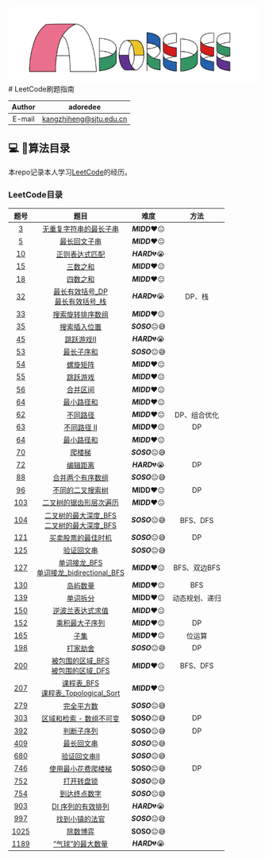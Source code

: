 <div align =center><img src="https://github.com/kangzhiheng/GuideOfProgram/blob/master/src/adoredee.png"/></div>
# LeetCode刷题指南

 Author | adoredee
 :-: | :-:
 E-mail | kangzhiheng@sjtu.edu.cn

## :computer: :bookmark_tabs:算法目录

本repo记录本人学习[LeetCode](<https://leetcode-cn.com/>)的经历。

### LeetCode目录
| 题号 |                             题目                             | 难度 | 方法 |
| :----------------------------------------------------------: | :--: | :-: | :-: |
|  [3](https://leetcode-cn.com/problems/longest-substring-without-repeating-characters)  | [无重复字符串的最长子串](https://github.com/kangzhiheng/GuideOfProgram/blob/master/LeetCode/LeetCode/3_无重复字符的最长子串.cpp) | **_MIDD_**:heart::neutral_face: | |
|  [5](https://leetcode-cn.com/problems/longest-palindromic-substring)  | [最长回文子串](https://github.com/kangzhiheng/GuideOfProgram/blob/master/LeetCode/LeetCode/5_最长回文子串.cpp) | **_MIDD_**:heart::neutral_face: | |
|  [10](https://leetcode-cn.com/problems/regular-expression-matching)  |  [正则表达式匹配](https://github.com/kangzhiheng/GuideOfProgram/blob/master/LeetCode/LeetCode/10_正则表达式匹配.cpp) | **_HARD_**:broken_heart::sob: | |
|  [15](https://leetcode-cn.com/problems/3sum)  |  [三数之和](https://github.com/kangzhiheng/GuideOfProgram/blob/master/LeetCode/LeetCode/15_三数之和.cpp)  |  **_MIDD_**:heart::neutral_face: | |
|  [18](https://leetcode-cn.com/problems/4sum)  |  [四数之和](https://github.com/kangzhiheng/GuideOfProgram/blob/master/LeetCode/LeetCode/18_四数之和.cpp)  |  **_MIDD_**:heart::neutral_face: | |
|  [32](https://leetcode-cn.com/problems/longest-valid-parentheses)  | [最长有效括号_DP](https://github.com/kangzhiheng/GuideOfProgram/blob/master/LeetCode/LeetCode/32_最长有效括号_DP.cpp) <br> [最长有效括号_栈](https://github.com/kangzhiheng/GuideOfProgram/blob/master/LeetCode/LeetCode/32_最长有效括号_栈.cpp) | **_HARD_**:broken_heart::sob: |  DP、栈  |
|  [33](https://leetcode-cn.com/problems/search-in-rotated-sorted-array)  | [搜索旋转排序数组](https://github.com/kangzhiheng/GuideOfProgram/blob/master/LeetCode/LeetCode/33_搜索旋转排序数组.cpp) | **_MIDD_**:heart::neutral_face: | |
|  [35](https://leetcode-cn.com/problems/search-insert-position)  | [搜索插入位置](https://github.com/kangzhiheng/GuideOfProgram/blob/master/LeetCode/LeetCode/35_%E6%90%9C%E7%B4%A2%E6%8F%92%E5%85%A5%E4%BD%8D%E7%BD%AE.cpp) | **_SOSO_**:neutral_face::sweat_smile: | |
|  [45](https://leetcode-cn.com/problems/jump-game-ii)  |  [跳跃游戏II](https://github.com/kangzhiheng/GuideOfProgram/blob/master/LeetCode/LeetCode/45_跳跃游戏II.cpp)  |  **_HARD_**:broken_heart::sob: | |
|  [53](https://leetcode-cn.com/problems/maximum-subarray)  | [最长子序和](https://github.com/kangzhiheng/GuideOfProgram/blob/master/LeetCode/LeetCode/53_%E6%9C%80%E5%A4%A7%E5%AD%90%E5%BA%8F%E5%92%8C.cpp) | **_SOSO_**:neutral_face::sweat_smile:  | |
|  [54](https://leetcode-cn.com/problems/spiral-matrix)  | [螺旋矩阵](https://github.com/kangzhiheng/GuideOfProgram/blob/master/LeetCode/LeetCode/54_%E8%9E%BA%E6%97%8B%E7%9F%A9%E9%98%B5.cpp) |   **_MIDD_**:heart::neutral_face:   | |
|  [55](https://leetcode-cn.com/problems/jump-game)  |  [跳跃游戏](https://github.com/kangzhiheng/GuideOfProgram/blob/master/LeetCode/LeetCode/55_跳跃游戏.cpp) | **_MIDD_**:heart::neutral_face:   | |
|  [56](https://leetcode-cn.com/problems/merge-intervals)  | [合并区间](https://github.com/kangzhiheng/GuideOfProgram/blob/master/LeetCode/LeetCode/56_%E5%90%88%E5%B9%B6%E5%8C%BA%E9%97%B4.cpp) |   **_MIDD_**:heart::neutral_face:    | |
|  [64](https://leetcode-cn.com/problems/minimum-path-sum)  | [最小路径和](https://github.com/kangzhiheng/GuideOfProgram/blob/master/LeetCode/LeetCode/64_%E6%9C%80%E5%B0%8F%E8%B7%AF%E5%BE%84%E5%92%8C.cpp) |   **_MIDD_**:heart::neutral_face:    | |
| [62](https://leetcode-cn.com/problems/unique-paths/) | [不同路径](https://github.com/kangzhiheng/GuideOfProgram/blob/master/LeetCode/LeetCode/62_不同路径.cpp) | **_MIDD_**❤️😐 | DP、组合优化 |
| [63](https://leetcode-cn.com/problems/unique-paths-ii) | [不同路径 II](https://github.com/kangzhiheng/GuideOfProgram/blob/master/LeetCode/LeetCode/63_不同路径II.cpp) | **_MIDD_**❤️😐 | DP |
| [64](https://leetcode-cn.com/problems/minimum-path-sum) | [最小路径和](https://github.com/kangzhiheng/GuideOfProgram/blob/master/LeetCode/LeetCode/64_%E6%9C%80%E5%B0%8F%E8%B7%AF%E5%BE%84%E5%92%8C.cpp) | **_MIDD_**❤️😐 |  |
|  [70](https://leetcode-cn.com/problems/climbing-stairs)  | [爬楼梯](https://github.com/kangzhiheng/GuideOfProgram/blob/master/LeetCode/LeetCode/70_%E7%88%AC%E6%A5%BC%E6%A2%AF.cpp) |   **_SOSO_**:neutral_face::sweat_smile:   | |
|  [72](https://leetcode-cn.com/problems/edit-distance) | [编辑距离](https://github.com/kangzhiheng/GuideOfProgram/blob/master/LeetCode/LeetCode/72_编辑距离.cpp) | **_HARD_**:broken_heart::sob: | DP |
|  [88](https://leetcode-cn.com/problems/merge-sorted-array)  | [合并两个有序数组](https://github.com/kangzhiheng/GuideOfProgram/blob/master/LeetCode/LeetCode/88_%E5%90%88%E5%B9%B6%E4%B8%A4%E4%B8%AA%E6%9C%89%E5%BA%8F%E6%95%B0%E7%BB%84.cpp) |   **_SOSO_**:neutral_face::sweat_smile:   |  |
| [ 96](https://leetcode-cn.com/problems/unique-binary-search-trees) | [ 不同的二叉搜索树](https://github.com/kangzhiheng/GuideOfProgram/blob/master/LeetCode/LeetCode/96_不同的二叉搜索树.cpp) | **MIDD**❤️😐 | DP |
|  [103](https://leetcode-cn.com/problems/binary-tree-zigzag-level-order-traversal)  |  [二叉树的锯齿形层次遍历](https://github.com/kangzhiheng/GuideOfProgram/blob/master/LeetCode/LeetCode/103_二叉树的锯齿形层次遍历.cpp)  |  **_MIDD_**:heart::neutral_face:    | |
|  [104](https://leetcode-cn.com/problems/maximum-depth-of-binary-tree)  |  [二叉树的最大深度_BFS](https://github.com/kangzhiheng/GuideOfProgram/blob/master/LeetCode/LeetCode/104_二叉树的最大深度_BFS.cpp)   <br>   [二叉树的最大深度_BFS](https://github.com/kangzhiheng/GuideOfProgram/blob/master/LeetCode/LeetCode/104_二叉树的最大深度_递归.cpp)  |  **_SOSO_**:neutral_face::sweat_smile:  | BFS、DFS |
| [121](https://leetcode-cn.com/problems/best-time-to-buy-and-sell-stock/submissions/) | [买卖股票的最佳时机](https://github.com/kangzhiheng/GuideOfProgram/blob/master/LeetCode/LeetCode/121_买卖股票的最佳时机.cpp) | **_SOSO_**😐😅 | DP |
|  [125](https://leetcode-cn.com/problems/valid-palindrome)  | [验证回文串](https://github.com/kangzhiheng/GuideOfProgram/blob/master/LeetCode/LeetCode/125_%E9%AA%8C%E8%AF%81%E5%9B%9E%E6%96%87%E4%B8%B2.cpp) |   **_SOSO_**:neutral_face::sweat_smile:   | |
|  [127](https://leetcode-cn.com/problems/word-ladder)  |  [单词接龙_BFS](https://github.com/kangzhiheng/GuideOfProgram/blob/master/LeetCode/LeetCode/127_单词接龙_BFS.cpp)  <br>  [单词接龙_bidirectional_BFS](https://github.com/kangzhiheng/GuideOfProgram/blob/master/LeetCode/LeetCode/127_单词接龙_bidirectional_BFS.cpp)  |  **_MIDD_**:heart::neutral_face:  | BFS、双边BFS |
|  [130](https://leetcode-cn.com/problems/number-of-islands)  |  [岛屿数量](https://github.com/kangzhiheng/GuideOfProgram/blob/master/LeetCode/LeetCode/200_岛屿数量.cpp)  |  **_MIDD_**:heart::neutral_face:   | BFS |
| [139](https://leetcode-cn.com/problems/word-break) | [单词拆分](https://github.com/kangzhiheng/GuideOfProgram/blob/master/LeetCode/LeetCode/139_单词拆分.cpp) | **MIDD**❤️😐 | 动态规划、递归 |
|  [150](https://leetcode-cn.com/problems/evaluate-reverse-polish-notation)  |  [逆波兰表达式求值](https://github.com/kangzhiheng/GuideOfProgram/blob/master/LeetCode/LeetCode/150_逆波兰表达式求值.cpp)  |  **_MIDD_**:heart::neutral_face:   | |
| [152](https://leetcode-cn.com/problems/maximum-product-subarray) | [乘积最大子序列](https://github.com/kangzhiheng/GuideOfProgram/blob/master/LeetCode/LeetCode/152_乘积最大子序列.cpp) | **_MIDD_**❤️😐 | DP |
| [165](https://leetcode-cn.com/problems/subsets/) | [子集](https://github.com/kangzhiheng/GuideOfProgram/blob/master/LeetCode/LeetCode/165_子集.cpp) | **_MIDD_**❤️😐 | 位运算 |
| [198](https://leetcode-cn.com/problems/house-robber) | [打家劫舍](https://github.com/kangzhiheng/GuideOfProgram/blob/master/LeetCode/LeetCode/198_打家劫舍.cpp) | **_SOSO_**😐😅 | DP |
|  [200](https://leetcode-cn.com/problems/surrounded-regions)  |  [被包围的区域_BFS](https://github.com/kangzhiheng/GuideOfProgram/blob/master/LeetCode/LeetCode/130_被围绕的区域_BFS.cpp)  <br>  [被包围的区域_DFS](https://github.com/kangzhiheng/GuideOfProgram/blob/master/LeetCode/LeetCode/130_被围绕的区域_DFS.cpp)  |  **_MIDD_**:heart::neutral_face:   | BFS、DFS |
|  [207](https://leetcode-cn.com/problems/course-schedule)  | [课程表_BFS](https://github.com/kangzhiheng/GuideOfProgram/blob/master/LeetCode/LeetCode/207_课程表_BFS.cpp) <br> [课程表_Topological_Sort](https://github.com/kangzhiheng/GuideOfProgram/blob/master/LeetCode/LeetCode/207_课程表_Topological_Sort.cpp)  |  **_MIDD_**:heart::neutral_face:   | |
|  [279](https://leetcode-cn.com/problems/perfect-squares)  | [完全平方数](https://github.com/kangzhiheng/GuideOfProgram/blob/master/LeetCode/LeetCode/279_完全平方数.cpp) |   **_SOSO_**:neutral_face::sweat_smile:   | |
| [303](https://leetcode-cn.com/problems/range-sum-query-immutable) | [区域和检索 - 数组不可变](https://github.com/kangzhiheng/GuideOfProgram/blob/master/LeetCode/LeetCode/303_区域和检索.cpp) | **SOSO**😐😅 | DP |
| [392](https://leetcode-cn.com/problems/is-subsequence) | [判断子序列](https://github.com/kangzhiheng/GuideOfProgram/blob/master/LeetCode/LeetCode/392_判断子序列.cpp) | **SOSO**😐😅 | DP |
|  [409](https://leetcode-cn.com/problems/longest-palindrome)  | [最长回文串](https://github.com/kangzhiheng/GuideOfProgram/blob/master/LeetCode/LeetCode/409_%E6%9C%80%E9%95%BF%E5%9B%9E%E6%96%87%E4%B8%B2.cpp) |   **_SOSO_**:neutral_face::sweat_smile:   | |
|  [680](https://leetcode-cn.com/problems/valid-palindrome-ii)  | [验证回文串II](https://github.com/kangzhiheng/GuideOfProgram/blob/master/LeetCode/LeetCode/680_%E9%AA%8C%E8%AF%81%E5%9B%9E%E6%96%87%E4%B8%B2II.cpp) |   **_SOSO_**:neutral_face::sweat_smile:   | |
| [746](https://leetcode-cn.com/problems/min-cost-climbing-stairs) | [使用最小花费爬楼梯](https://github.com/kangzhiheng/GuideOfProgram/blob/master/LeetCode/LeetCode/746_使用最小花费爬楼梯.cpp) | **SOSO**😐😅 | DP |
|  [752](https://leetcode-cn.com/problems/open-the-lock)  |  [打开转盘锁](https://github.com/kangzhiheng/GuideOfProgram/blob/master/LeetCode/LeetCode/752_打开转盘锁.cpp)  |  **_SOSO_**:neutral_face::sweat_smile:   | |
|  [754](https://leetcode-cn.com/problems/reach-a-number)  |  [到达终点数字](https://github.com/kangzhiheng/GuideOfProgram/blob/master/LeetCode/LeetCode/754_到达终点数字.cpp)  |  **_SOSO_**:neutral_face::sweat_smile:   | |
|  [903](https://leetcode-cn.com/problems/valid-permutations-for-di-sequence/submissions/)  | [DI 序列的有效排列](https://github.com/kangzhiheng/GuideOfProgram/blob/master/LeetCode/LeetCode/903_DI序列的有效排列.cpp) |   **_HARD_**:broken_heart::sob:   | |
|  [997](https://leetcode-cn.com/problems/find-the-town-judge)  |  [找到小镇的法官](https://github.com/kangzhiheng/GuideOfProgram/blob/master/LeetCode/LeetCode/997_找到小镇的法官.cpp)  |  **_SOSO_**:neutral_face::sweat_smile:   | |
| [ 1025](https://leetcode-cn.com/problems/divisor-game) | [ 除数博弈](https://github.com/kangzhiheng/GuideOfProgram/blob/master/LeetCode/LeetCode/1025_除数博弈.cpp) | **SOSO**😐😅 | |
|  [1189](https://leetcode-cn.com/problems/maximum-number-of-balloons)  | [“气球”的最大数量](https://github.com/kangzhiheng/GuideOfProgram/blob/master/LeetCode/LeetCode/1189_"气球"的最大数量.cpp) |   **_HARD_**:broken_heart::sob:   | |





